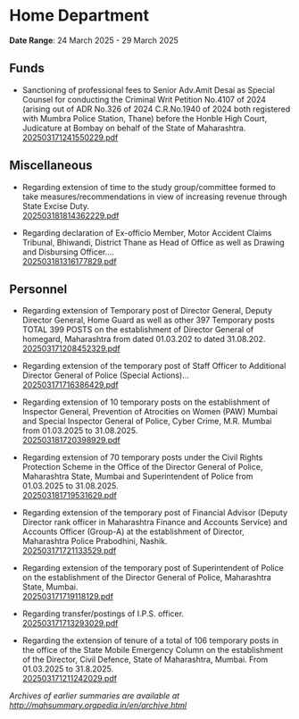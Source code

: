 # Home Department

**Date Range**: 24 March 2025 - 29 March 2025


## Funds
- Sanctioning of professional fees to Senior Adv.Amit Desai as  Special Counsel for conducting the Criminal Writ Petition No.4107 of 2024 (arising out of ADR No.326 of 2024  C.R.No.1940 of 2024 both registered with Mumbra Police Station, Thane) before the Honble High Court, Judicature at Bombay on behalf of the State of Maharashtra.\
  [202503171241550229.pdf](https://gr.maharashtra.gov.in/Site/Upload/Government%20Resolutions/English/202503171241550229.pdf)

## Miscellaneous
- Regarding extension of time to the study group/committee formed to take measures/recommendations in view of increasing revenue through State Excise Duty.\
  [202503181814362229.pdf](https://gr.maharashtra.gov.in/Site/Upload/Government%20Resolutions/English/202503181814362229.pdf)

- Regarding declaration of Ex-officio Member, Motor Accident Claims Tribunal, Bhiwandi, District Thane as Head of Office as well as Drawing and Disbursing Officer....\
  [202503181316177829.pdf](https://gr.maharashtra.gov.in/Site/Upload/Government%20Resolutions/English/202503181316177829.pdf)

## Personnel
- Regarding extension of Temporary post of Director General,  Deputy Director General, Home Guard as well as other 397 Temporary posts TOTAL 399 POSTS on the establishment of Director General of homegard, Maharashtra from dated 01.03.202 to  dated 31.08.202.\
  [202503171208452329.pdf](https://gr.maharashtra.gov.in/Site/Upload/Government%20Resolutions/English/202503171208452329.pdf)

- Regarding extension of the temporary post of Staff Officer to Additional Director General of Police (Special Actions)...\
  [202503171716386429.pdf](https://gr.maharashtra.gov.in/Site/Upload/Government%20Resolutions/English/202503171716386429.pdf)

- Regarding extension of 10 temporary posts on the establishment of Inspector General, Prevention of Atrocities on Women (PAW) Mumbai and Special Inspector General of Police, Cyber Crime, M.R. Mumbai from 01.03.2025 to 31.08.2025.\
  [202503181720398929.pdf](https://gr.maharashtra.gov.in/Site/Upload/Government%20Resolutions/English/202503181720398929.pdf)

- Regarding extension of 70 temporary posts under the Civil Rights Protection Scheme in the Office of the Director General of Police, Maharashtra State, Mumbai and Superintendent of Police from 01.03.2025 to 31.08.2025.\
  [202503181719531629.pdf](https://gr.maharashtra.gov.in/Site/Upload/Government%20Resolutions/English/202503181719531629.pdf)

- Regarding extension of the temporary post of Financial Advisor (Deputy Director rank officer in Maharashtra Finance and Accounts Service) and Accounts Officer (Group-A) at the establishment of Director, Maharashtra Police Prabodhini, Nashik.\
  [202503171721133529.pdf](https://gr.maharashtra.gov.in/Site/Upload/Government%20Resolutions/English/202503171721133529.pdf)

- Regarding extension of the temporary post of Superintendent of Police on the establishment of the Director General of Police, Maharashtra State, Mumbai.\
  [202503171719118129.pdf](https://gr.maharashtra.gov.in/Site/Upload/Government%20Resolutions/English/202503171719118129.pdf)

- Regarding transfer/postings of I.P.S. officer.\
  [202503171713293029.pdf](https://gr.maharashtra.gov.in/Site/Upload/Government%20Resolutions/English/202503171713293029.pdf)

- Regarding the extension of tenure of a total of 106 temporary posts in the office of the State Mobile Emergency Column on the establishment of the Director, Civil Defence, State of Maharashtra, Mumbai. From 01.03.2025 to 31.8.2025.\
  [202503171211242029.pdf](https://gr.maharashtra.gov.in/Site/Upload/Government%20Resolutions/English/202503171211242029.pdf)


*Archives of earlier summaries are available at http://mahsummary.orgpedia.in/en/archive.html*
